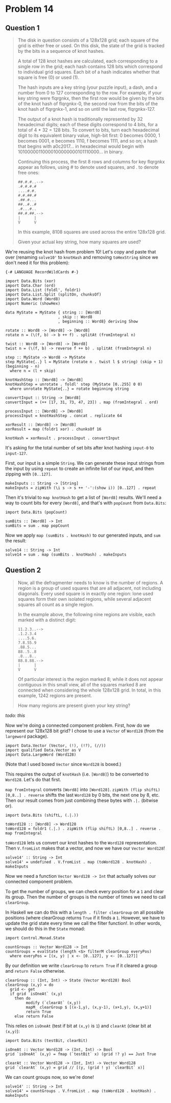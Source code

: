 # Problem 14

## Question 1

> The disk in question consists of a 128x128 grid; each square of the grid is either free or used. On this disk, the state of the grid is tracked by the bits in a sequence of knot hashes.
> 
> A total of 128 knot hashes are calculated, each corresponding to a single row in the grid; each hash contains 128 bits which correspond to individual grid squares. Each bit of a hash indicates whether that square is free (0) or used (1).
> 
> The hash inputs are a key string (your puzzle input), a dash, and a number from 0 to 127 corresponding to the row. For example, if your key string were flqrgnkx, then the first row would be given by the bits of the knot hash of flqrgnkx-0, the second row from the bits of the knot hash of flqrgnkx-1, and so on until the last row, flqrgnkx-127.
> 
> The output of a knot hash is traditionally represented by 32 hexadecimal digits; each of these digits correspond to 4 bits, for a total of 4 * 32 = 128 bits. To convert to bits, turn each hexadecimal digit to its equivalent binary value, high-bit first: 0 becomes 0000, 1 becomes 0001, e becomes 1110, f becomes 1111, and so on; a hash that begins with a0c2017... in hexadecimal would begin with 10100000110000100000000101110000... in binary.
> 
> Continuing this process, the first 8 rows and columns for key flqrgnkx appear as follows, using # to denote used squares, and . to denote free ones:
> 
>     ##.#.#..-->
>     .#.#.#.#   
>     ....#.#.   
>     #.#.##.#   
>     .##.#...   
>     ##..#..#   
>     .#...#..   
>     ##.#.##.-->
>     |      |   
>     V      V   
> 
> In this example, 8108 squares are used across the entire 128x128 grid.
> 
> Given your actual key string, how many squares are used?

We're reusing the knot hash from problem 10! Let's copy and paste that over (renaming `solve10'` to `knotHash` and removing `toHexString` since we don't need it for this problem):

    {-# LANGUAGE RecordWildCards #-}

    import Data.Bits (xor)
    import Data.Char (ord)
    import Data.List (foldl', foldr1)
    import Data.List.Split (splitOn, chunksOf)
    import Data.Word (Word8)
    import Numeric (showHex)

    data MyState = MyState { string :: [Word8]
                           , skip :: Word8
                           , beginning :: Word8} deriving Show

    rotate :: Word8 -> [Word8] -> [Word8]
    rotate n = (\(f, b) -> b ++ f) . splitAt (fromIntegral n)

    twist :: Word8 -> [Word8] -> [Word8]
    twist n = (\(f, b) -> reverse f ++ b) . splitAt (fromIntegral n)

    step :: MyState -> Word8 -> MyState
    step MyState{..} l = MyState (rotate n . twist l $ string) (skip + 1) (beginning - n)
      where n = (l + skip)

    knotHashStep :: [Word8] -> [Word8]
    knotHashStep = unrotate . foldl' step (MyState [0..255] 0 0)
      where unrotate MyState{..} = rotate beginning string

    convertInput :: String -> [Word8]
    convertInput = (++ [17, 31, 73, 47, 23]) . map (fromIntegral . ord)

    processInput :: [Word8] -> [Word8]
    processInput = knotHashStep . concat . replicate 64

    xorResult :: [Word8] -> [Word8]
    xorResult = map (foldr1 xor) . chunksOf 16

    knotHash = xorResult . processInput . convertInput

It's asking for the total number of set bits after knot hashing `input-0` to `input-127`.

First, our input is a simple `String`. We can generate these input strings from the input by using `repeat` to create an infinite list of our input, and then zipping with `[0..127]`.

    makeInputs :: String -> [String]
    makeInputs = zipWith (\i s -> s ++ '-':(show i)) [0..127] . repeat

Then it's trivial to `map knotHash` to get a list of `[Word8]` results. We'll need a way to count bits for every `[Word8]`, and that's with `popCount` from `Data.Bits`:

    import Data.Bits (popCount)

    sumBits :: [Word8] -> Int
    sumBits = sum . map popCount

Now we apply `map (sumBits . knotHash)` to our generated inputs, and `sum` the result:

    solve14 :: String -> Int
    solve14 = sum . map (sumBits . knotHash) . makeInputs

## Question 2

> Now, all the defragmenter needs to know is the number of regions. A region is a group of used squares that are all adjacent, not including diagonals. Every used square is in exactly one region: lone used squares form their own isolated regions, while several adjacent squares all count as a single region.
> 
> In the example above, the following nine regions are visible, each marked with a distinct digit:
> 
>     11.2.3..-->
>     .1.2.3.4   
>     ....5.6.   
>     7.8.55.9   
>     .88.5...   
>     88..5..8   
>     .8...8..   
>     88.8.88.-->
>     |      |   
>     V      V   
> 
> Of particular interest is the region marked 8; while it does not appear contiguous in this small view, all of the squares marked 8 are connected when considering the whole 128x128 grid. In total, in this example, 1242 regions are present.
> 
> How many regions are present given your key string?

*todo: this*

Now we're doing a connected component problem. First, how do we represent our 128x128 bit grid? I chose to use a `Vector` of `Word128` (from the `largeword` package).

    import Data.Vector (Vector, (!), (!?), (//))
    import qualified Data.Vector as V
    import Data.LargeWord (Word128)

(Note that I used boxed `Vector` since `Word128` is boxed.)

This requires the output of `knotHash` (i.e. `[Word8]`) to be converted to `Word128`. Let's do that first.

`map fromIntegral` converts `[Word8]` into `[Word128]`. `zipWith (flip shiftL) [0,8..] . reverse` shifts the last `Word128` by 0 bits, the next one by 8, etc. Then our result comes from just combining these bytes with `.|.` (bitwise or).

    import Data.Bits (shiftL, (.|.))

    toWord128 :: [Word8] -> Word128
    toWord128 = foldr1 (.|.) . zipWith (flip shiftL) [0,8..] . reverse . map fromIntegral

`toWord128` lets us convert our knot hashes to the `Word128` representation. Then `V.fromList` makes that a vector, and now we have our `Vector Word128`!

    solve14' :: String -> Int
    solve14' = undefined . V.fromList . map (toWord128 . knotHash) . makeInputs

Now we need a function `Vector Word128 -> Int` that actually solves our connected component problem.

To get the number of groups, we can check every position for a `1` and clear its group. Then the number of groups is the number of times we need to call `clearGroup`.

In Haskell we can do this with a `length . filter clearGroup` on all possible positions (where clearGroup returns `True` if it finds a `1`. However, we have to update the grid state every time we call the filter function!. In other words, we should do this in the `State` monad:

    import Control.Monad.State

    countGroups :: Vector Word128 -> Int
    countGroups = evalState (length <$> filterM clearGroup everyPos)
      where everyPos = [(x, y) | x <- [0..127], y <- [0..127]]

By our definition we write `clearGroup` to `return True` if it cleared a group and `return False` otherwise.

    clearGroup :: (Int, Int) -> State (Vector Word128) Bool
    clearGroup (x,y) = do
      grid <- get
      if grid `isOneAt` (x,y)
        then do
             modify (`clearAt` (x,y))
             mapM_ clearGroup $ [(x-1,y), (x,y-1), (x+1,y), (x,y+1)]
             return True
        else return False

This relies on `isOneAt` (test if bit at `(x,y)` is `1`) and `clearAt` (clear bit at `(x,y)`):

    import Data.Bits (testBit, clearBit)

    isOneAt :: Vector Word128 -> (Int, Int) -> Bool
    grid `isOneAt` (x,y) = fmap (`testBit` x) (grid !? y) == Just True

    clearAt :: Vector Word128 -> (Int, Int) -> Vector Word128
    grid `clearAt` (x,y) = grid // [(y, (grid ! y) `clearBit` x)]

We can count groups now, so we're done!

    solve14' :: String -> Int
    solve14' = countGroups . V.fromList . map (toWord128 . knotHash) . makeInputs
